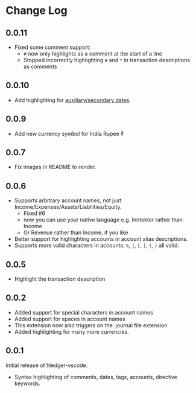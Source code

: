 # Change Log

## 0.0.11

- Fixed some comment support:
   - `#` now only highlights as a comment at the start of a line
   - Stopped incorrectly highlighting `#` and `*` in transaction descriptions as comments

## 0.0.10

- Add highlighting for [auxiliary/secondary dates](https://hledger.org/1.27/hledger.html#secondary-dates).

## 0.0.9

- Add new currency symbol for India Rupee ₹

## 0.0.7

- Fix images in README to render.

## 0.0.6

- Supports arbitrary account names, not just Income/Expenses/Assets/Liabilities/Equity.
   - Fixed #6
   - now you can use your native language e.g. Inntekter rather than Income
   - Or Revenue rather than Income, if you like
- Better support for highlighting accounts in account alias descriptions.
- Supports more valid characters in accounts: `%`, `|`, `[`, `]`, `(`, `)` all valid.

## 0.0.5

- Highlight the transaction description

## 0.0.2

- Added support for special characters in account names
- Added support for spaces in account names
- This extension now also triggers on the .journal file extension
- Added highlighting for many more currencies.

## 0.0.1

Initial release of hledger-vscode.
- Syntax highlighting of comments, dates, tags, accounts, directive keywords.
